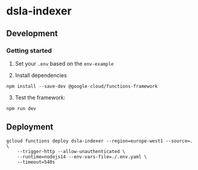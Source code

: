 # dsla-indexer

## Development

### Getting started

1. Set your `.env` based on the `env-example`

2. Install dependencies
```
npm install --save-dev @google-cloud/functions-framework
```

3. Test the framework:

```
npm run dev
```

## Deployment

```
gcloud functions deploy dsla-indexer --region=europe-west1 --source=. \
    --trigger-http --allow-unauthenticated \
    --runtime=nodejs14 --env-vars-file=./.env.yaml \
    --timeout=540s
```
